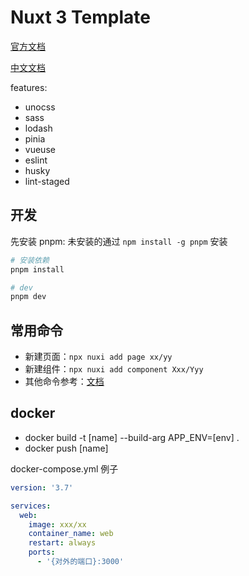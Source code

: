 # Nuxt 3 Template

[官方文档](https://nuxt.com/docs/getting-started/introduction)

[中文文档](https://nuxt.com.cn/docs/getting-started/introduction)

features:

- unocss
- sass
- lodash
- pinia
- vueuse
- eslint
- husky
- lint-staged

## 开发

先安装 pnpm: 未安装的通过 `npm install -g pnpm` 安装

```bash
# 安装依赖
pnpm install

# dev
pnpm dev
```

## 常用命令

- 新建页面：`npx nuxi add page xx/yy`
- 新建组件：`npx nuxi add component Xxx/Yyy`
- 其他命令参考：[文档](https://nuxt.com/docs/api/commands/add)

## docker

- docker build -t [name] --build-arg APP_ENV=[env] .
- docker push [name]

docker-compose.yml 例子

```yml
version: '3.7'

services:
  web:
    image: xxx/xx
    container_name: web
    restart: always
    ports:
      - '{对外的端口}:3000'
```
